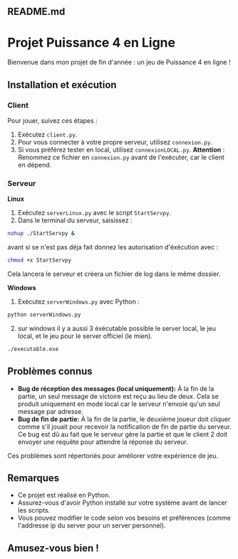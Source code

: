 ## README.md

# Projet Puissance 4 en Ligne

Bienvenue dans mon projet de fin d'année : un jeu de Puissance 4 en ligne !

## Installation et exécution

### Client

Pour jouer, suivez ces étapes :

1. Exécutez `client.py`.
2. Pour vous connecter à votre propre serveur, utilisez `connexion.py`.
3. Si vous préférez tester en local, utilisez `connexionLOCAL.py`. **Attention** : Renommez ce fichier en `connexion.py` avant de l'exécuter, car le client en dépend.

### Serveur

**Linux**

1. Exécutez `serverLinux.py` avec le script `StartServpy`.
2. Dans le terminal du serveur, saisissez :

```bash
nohup ./StartServpy &
```
avant si se n'est pas déja fait donnez les autorisation d'éxécution avec : 
```bash
chmod +x StartServpy
```

Cela lancera le serveur et créera un fichier de log dans le même dossier.

**Windows**

1. Exécutez `serverWindows.py` avec Python :

```bash
python serverWindows.py
```

2. sur windows il y a aussi 3 éxécutable possible le server local, le jeu local, et le jeu pour le server officiel (le mien).

```bash
./executable.exe
```

## Problèmes connus

- **Bug de réception des messages (local uniquement):** À la fin de la partie, un seul message de victoire est reçu au lieu de deux. Cela se produit uniquement en mode local car le serveur n'envoie qu'un seul message par adresse.
- **Bug de fin de partie:** À la fin de la partie, le deuxième joueur doit cliquer comme s'il jouait pour recevoir la notification de fin de partie du serveur. Ce bug est dû au fait que le serveur gère la partie et que le client 2 doit envoyer une requête pour attendre la réponse du serveur.

Ces problèmes sont répertoriés pour améliorer votre expérience de jeu.

## Remarques

* Ce projet est réalisé en Python.
* Assurez-vous d'avoir Python installé sur votre système avant de lancer les scripts.
* Vous pouvez modifier le code selon vos besoins et préférences (comme l'addresse ip du server pour un server personnel).

## Amusez-vous bien !
